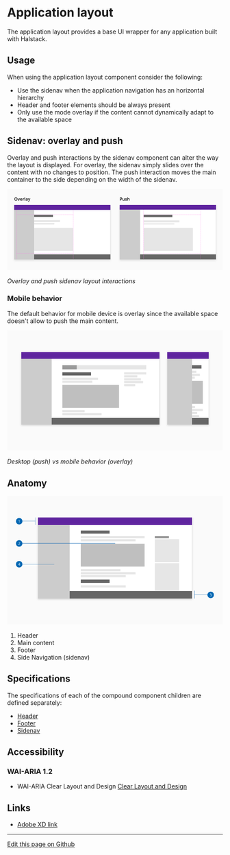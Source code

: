 
# Application layout

The application layout provides a base UI wrapper for any application built with Halstack. 


## Usage

When using the application layout component consider the following:

* Use the sidenav when the application navigation has an horizontal hierarchy
* Header and footer elements should be always present
* Only use the mode overlay if the content cannot dynamically adapt to the available space 


## Sidenav: overlay and push

Overlay and push interactions by the sidenav component can alter the way the layout is displayed. For overlay, the sidenav simply slides over the content with no changes to position. The push interaction moves the main container to the side depending on the width of the sidenav. 

![layout sidenav interaction](images/sidenav_variants.png)

_Overlay and push sidenav layout interactions_

### Mobile behavior

The default behavior for mobile device is overlay since the available space doesn't allow to push the main content.

![Comparison of the sidenav behavior between deskton and mobile](images/application_layout_navigation-web.png)

_Desktop (push) vs mobile behavior (overlay)_


## Anatomy

![application layout anatomy](images/application_layout_anatomy.png)

1. Header
2. Main content
3. Footer
4. Side Navigation (sidenav)


## Specifications

The specifications of each of the compound component children are defined separately:

* [Header]()
* [Footer]()
* [Sidenav]()

## Accessibility

### WAI-ARIA 1.2

* WAI-ARIA Clear Layout and Design [Clear Layout and Design](https://www.w3.org/WAI/perspective-videos/layout/)


## Links

* [Adobe XD link]()

____________________________________________________________

[Edit this page on Github](https://github.com/dxc-technology/halstack-style-guide/blob/master/guidelines/principles/layout/README.md)


